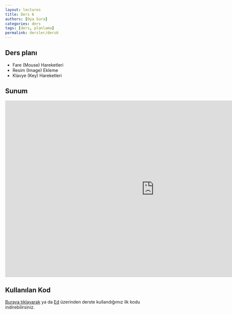 ```yaml
---
layout: lectures
title: Ders 6
authors: [Oya Sura]
categories: ders
tags: [ders, planlama]
permalink: dersler/ders6
---
```


## Ders planı
- Fare (Mouse) Hareketleri
- Resim (Image) Ekleme
- Klavye (Key) Hareketleri

## Sunum
<iframe src="https://docs.google.com/presentation/d/e/2PACX-1vSvhTsJX6tLrT-ZnyOWZuZs1IMNRDDjlcJKKIOTGJQ8fYTro7Ow7BDR-FNihvRbZQ/embed?start=false&loop=false&delayms=3000" frameborder="0" width="960" height="569" allowfullscreen="true" mozallowfullscreen="true" webkitallowfullscreen="true"></iframe>

## Kullanılan Kod
[Buraya tıklayarak](https://drive.google.com/u/0/uc?id=1_CPN5mZ8Gg9W3SehKJnlXYKz6bW3xt5w&export=download) ya da [Ed](https://edstem.org/us/courses/4754/lessons/12095/slides/58342) üzerinden derste kullandığımız ilk kodu indirebilirsiniz.
